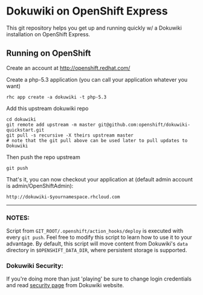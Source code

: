 Dokuwiki on OpenShift Express
=============================

This git repository helps you get up and running quickly w/ a Dokuwiki installation
on OpenShift Express.


Running on OpenShift
----------------------------

Create an account at http://openshift.redhat.com/

Create a php-5.3 application (you can call your application whatever you want)

    rhc app create -a dokuwiki -t php-5.3

Add this upstream dokuwiki repo

    cd dokuwiki
    git remote add upstream -m master git@github.com:openshift/dokuwiki-quickstart.git
    git pull -s recursive -X theirs upstream master
    # note that the git pull above can be used later to pull updates to Dokuwiki
    
Then push the repo upstream

    git push

That's it, you can now checkout your application at (default admin account is admin/OpenShiftAdmin):

    http://dokuwiki-$yournamespace.rhcloud.com


* * *

### NOTES:

  Script from `GIT_ROOT/.openshift/action_hooks/deploy` is executed with every 
`git push`. Feel free to modify this script to learn how to use it to your 
advantage.  By default, this script will move content from Dokuwiki's `data` 
directory in `$OPENSHIFT_DATA_DIR`, where persistent storage is supported.

### Dokuwiki Security:

If you're doing more than just 'playing' be sure to change login credentials and 
read [security page](http://www.dokuwiki.org/security) from Dokuwiki website.
